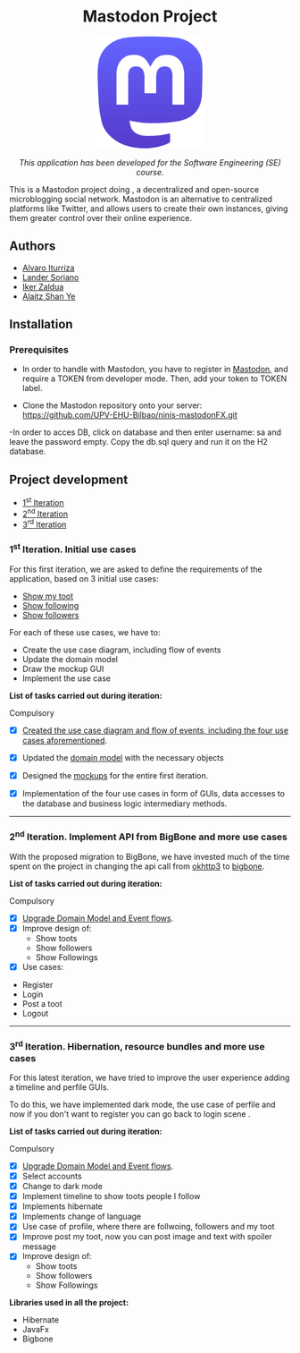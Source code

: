 <h1 align="center">Mastodon Project</h1>
<div align="center">
  <img width="200" src="src/main/resources/eus/ehu/sprint1/Mastodon_logotype_(simple)_new_hue.svg.png">
  <p align="center"><i>This application has been developed for the Software Engineering (SE) course.</i></p>
</div>


This is a Mastodon project doing , a decentralized and open-source microblogging social network. Mastodon is an alternative to centralized platforms like Twitter, and allows users to create their own instances, giving them greater control over their online experience.




## Authors
- [Alvaro Iturriza](https://github.com/Iturri12)
- [Lander Soriano](https://github.com/s0ri23)
- [Iker Zaldua](https://github.com/izaldua)
- [Alaitz Shan Ye](https://github.com/Alaitz19)



## Installation
### Prerequisites
- In order to handle with Mastodon, you have to register in [Mastodon](https://mastodon.social/auth/sign_in), and require a TOKEN from developer mode. Then, add your token to TOKEN label.

- Clone the Mastodon repository onto your server:
https://github.com/UPV-EHU-Bilbao/ninis-mastodonFX.git

-In order to acces DB, click on database and then enter username: sa and leave the password empty. Copy the db.sql query and run it on the H2 database.
## Project development
- [1<sup>st</sup> Iteration](#1st-iteration-authentication-and-initial-use-cases)
- [2<sup>nd</sup> Iteration](#2nd-iteration-migration-to-javafx-and-more-use-cases)
- [3<sup>rd</sup> Iteration](#3rd-iteration-advanced-design-dashboards-and-rest-api)



### 1<sup>st</sup> Iteration. Initial use cases
For this first iteration, we are asked to define the requirements of the application, based on 3 initial use cases:
- [Show my toot](../../issues/1)
- [Show following](../../issues/7)
- [Show followers](../../issues/3)


For each of these use cases, we have to:
- Create the use case diagram, including flow of events
- Update the domain model
- Draw the mockup GUI
- Implement the use case

**List of tasks carried out during iteration:**

Compulsory
- [x] [Created the use case diagram and flow of events, including the four use cases aforementioned](https://github.com/UPV-EHU-Bilbao/ninis-mastodonFX/blob/main/docs/MastodonUML.mdj).
- [x] Updated the [domain model](https://github.com/UPV-EHU-Bilbao/ninis-mastodonFX/blob/main/docs/MastodonUML.mdj) with the necessary objects
- [x] Designed the [mockups](https://github.com/UPV-EHU-Bilbao/ninis-mastodonFX/blob/main/docs/main_window.png) for the entire first iteration.
- [x] Implementation of the four use cases in form of GUIs, data accesses to the database and business logic intermediary methods. 


---

### 2<sup>nd</sup> Iteration. Implement API from BigBone and more use cases

 
With the proposed migration to BigBone, we have invested much of the time spent on the project in changing the api call from [okhttp3](https://github.com/Stocard/okhttp/packages/491559) to [bigbone](https://github.com/andregasser/bigbone).

**List of tasks carried out during iteration:**

Compulsory
- [x] [Upgrade Domain Model and Event flows](https://github.com/UPV-EHU-Bilbao/ninis-mastodonFX/blob/main/docs/MastodonUML.mdj).
- [x] Improve design of:
   * Show toots
   * Show followers
   * Show Followings
- [x] Use cases:
 * Register
 * Login
 * Post a toot
 * Logout

---


### 3<sup>rd</sup> Iteration. Hibernation, resource bundles and more use cases

For this latest iteration, we have tried to improve the user experience adding a timeline and perfile GUIs.

To do this, we have implemented dark mode, the use case of perfile and now if you don't want to register you can go back to login scene .

**List of tasks carried out during iteration:**

Compulsory
- [x] [Upgrade Domain Model and Event flows](https://github.com/UPV-EHU-Bilbao/ninis-mastodonFX/blob/main/docs/MastodonUML.mdj).
- [x] Select accounts
- [x] Change to dark mode
- [x] Implement timeline to show toots people I follow 
- [x] Implements hibernate
- [x] Implements change of language
- [x] Use case of profile, where there are follwoing, followers and my toot
- [x] Improve post my toot, now you can post image and text with spoiler message
- [x] Improve design of:
  * Show toots
  * Show followers
  * Show Followings
  
  
**Libraries used in all the project:**
* Hibernate
* JavaFx
* Bigbone

 


